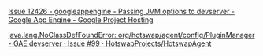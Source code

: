 [Issue 12426 - googleappengine - Passing JVM options to devserver - Google App Engine - Google Project Hosting](https://code.google.com/p/googleappengine/issues/detail?id=12426)

[java.lang.NoClassDefFoundError: org/hotswap/agent/config/PluginManager - GAE devserver · Issue #99 · HotswapProjects/HotswapAgent](https://github.com/HotswapProjects/HotswapAgent/issues/99)

